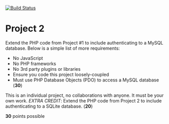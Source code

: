 [![Build Status](https://travis-ci.org/dcritchlow/Project2.svg)](https://travis-ci.org/dcritchlow/Project2)
# Project 2

Extend the PHP code from Project #1 to include authenticating to a MySQL database. Below is a simple list of more requirements:

- No JavaScript
- No PHP frameworks
- No 3rd party plugins or libraries
- Ensure you code this project loosely-coupled
- Must use PHP Database Objects (PDO) to access a MySQL database (**30**)

This is an individual project, no collaborations with anyone. It must be your own work.  *EXTRA CREDIT*: Extend the PHP code from Project 2 to include authenticating to a SQLite database. (**20**)

**30** points possible
